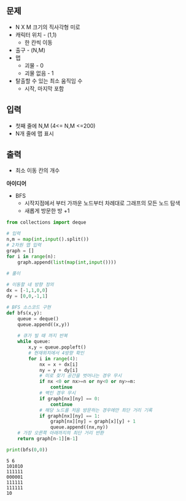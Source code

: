## 문제
- N X M 크기의 직사각형 미로
- 캐릭터 위치 - (1,1)
    - 한 칸씩 이동
- 출구 - (N,M)
- 맵
    - 괴물 - 0
    - 괴물 없음 - 1
- 탈출할 수 있는 최소 움직임 수
    - 시작, 마지막 포함
    
## 입력
- 첫째 줄에 N,M (4<= N,M <=200)
- N개 줄에 맵 표시

## 출력
- 최소 이동 칸의 개수

**아이디어**
- BFS
    - 시작지점에서 부터 가까운 노드부터 차례대로 그래프의 모든 노드 탐색
    - 새롭게 방문한 방 +1


```python
from collections import deque

# 입력
n,m = map(int,input().split())
# 2차원 맵 입력
graph = []
for i in range(n):
    graph.append(list(map(int,input())))
    
# 풀이

# 이동할 네 방향 정의
dx = [-1,1,0,0]
dy = [0,0,-1,1]

# BFS 소스코드 구현
def bfs(x,y):
    queue = deque()
    queue.append((x,y))
    
    # 큐가 빌 때 까지 반복
    while queue:
        x,y = queue.popleft()
        # 현재위치에서 4방향 확인
        for i in range(4):
            nx = x + dx[i]
            ny = y + dy[i]
            # 미로 찾기 공간을 벗어나는 경우 무시
            if nx <0 or nx>=n or ny<0 or ny>=m:
                continue
            # 벽인 경우 무시
            if graph[nx][ny] == 0:
                continue
            # 해당 노드를 처음 방문하는 경우에만 최단 거리 기록
            if graph[nx][ny] == 1:
                graph[nx][ny] = graph[x][y] + 1
                queue.append((nx,ny))
    # 가장 오른쪽 아래까지의 최단 거리 반환
    return graph[n-1][m-1]

print(bfs(0,0))
```

    5 6
    101010
    111111
    000001
    111111
    111111
    10
    
